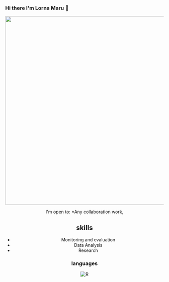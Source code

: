 ### Hi there I'm Lorna Maru 👋

<div align="center">
  <img src = "https://media.giphy.com/media/UcQSokPVOjz1eBX9G2/giphy.gif" width="600" height= "600"
 </div>

I'm open to:
*Any collaboration work,


## skills
* Monitoring and evaluation
* Data Analysis
* Research


### languages
![R](https://img.shields.io/badge/R-276DC3?style=for-the-badge&logo=r&logoColor=white)   




<!--
**lornamaru/lornamaru** is a ✨ _special_ ✨ repository because its `README.md` (this file) appears on your GitHub profile.

Here are some ideas to get you started:

- 🔭 I’m currently working on ...
- 🌱 I’m currently learning ...
- 👯 I’m looking to collaborate on ...
- 🤔 I’m looking for help with ...
- 💬 Ask me about ...
- 📫 How to reach me: ...
- 😄 Pronouns: ...
- ⚡ Fun fact: ...
-->
